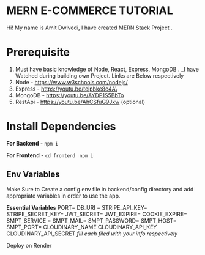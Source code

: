 # MERN E-COMMERCE TUTORIAL

Hi! My name is Amit Dwivedi, I have created MERN Stack Project .

# Prerequisite

1. Must have basic knowledge of Node, React, Express, MongoDB . _I have Watched during building own Project. Links are Below respectively
2. Node - https://www.w3schools.com/nodejs/
3. Express - https://youtu.be/teipbke8c4A\
4. MongoDB - https://youtu.be/AYDP1S5BbTo
5. RestApi - https://youtu.be/AhCSfuG9Jxw (optional)

# Install Dependencies

**For Backend** - `npm i`

**For Frontend** - `cd frontend` ` npm i`

## Env Variables

Make Sure to Create a config.env file in backend/config directory and add appropriate variables in order to use the app.

**Essential Variables**
PORT=
DB_URI =
STRIPE_API_KEY=
STRIPE_SECRET_KEY=
JWT_SECRET=
JWT_EXPIRE=
COOKIE_EXPIRE=
SMPT_SERVICE =
SMPT_MAIL=
SMPT_PASSWORD=
SMPT_HOST=
SMPT_PORT=
CLOUDINARY_NAME
CLOUDINARY_API_KEY
CLOUDINARY_API_SECRET
_fill each filed with your info respectively_

Deploy on Render

